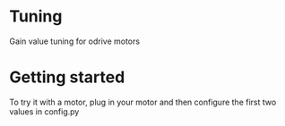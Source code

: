 # Tuning
Gain value tuning for odrive motors

# Getting started
To try it with a motor, plug in your motor and then configure the first two values in config.py

